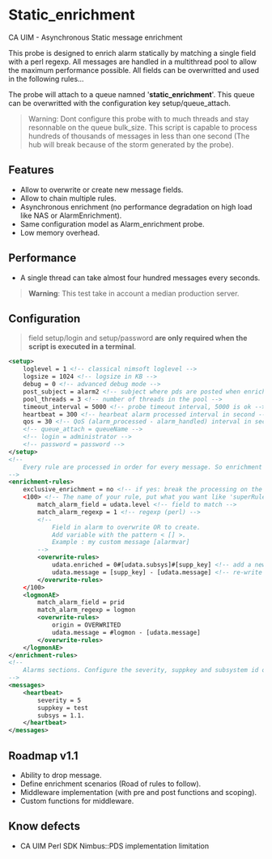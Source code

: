 # Static_enrichment
CA UIM - Asynchronous Static message enrichment

This probe is designed to enrich alarm statically by matching a single field with a perl regexp. All messages are handled in a multithread pool to allow the maximum performance possible. All fields can be overwritted and used in the following rules... 

The probe will attach to a queue namned '**static_enrichment**'. This queue can be overwritted with the configuration key setup/queue_attach.

> Warning: Dont configure this probe with to much threads and stay resonnable on the queue bulk_size. This script is capable to process hundreds of thousands of messages in less than one second (The hub will break because of the storm generated by the probe).

## Features 

- Allow to overwrite or create new message fields.
- Allow to chain multiple rules.
- Asynchronous enrichment (no performance degradation on high load like NAS or AlarmEnrichment). 
- Same configuration model as Alarm_enrichment probe.
- Low memory overhead.

## Performance  

- A single thread can take almost four hundred messages every seconds.

> **Warning**: This test take in account a median production server.

## Configuration 

> field setup/login and setup/password **are only required when the script is executed in a terminal**.

```xml
<setup>
    loglevel = 1 <!-- classical nimsoft loglevel -->
    logsize = 1024 <!-- logsize in KB -->
    debug = 0 <!-- advanced debug mode -->
    post_subject = alarm2 <!-- subject where pds are posted when enrichment is done -->
    pool_threads = 3 <!-- number of threads in the pool -->
    timeout_interval = 5000 <!-- probe timeout interval, 5000 is ok -->
    heartbeat = 300 <!-- hearbeat alarm processed interval in second -->
    qos = 30 <!-- QoS (alarm_processed - alarm_handled) interval in second -->
    <!-- queue_attach = queueName -->
    <!-- login = administrator -->
    <!-- password = password -->
</setup>
<!-- 
    Every rule are processed in order for every message. So enrichment rule can be cascaded if exclusive_enrichment stay to 'no'.
-->
<enrichment-rules>
    exclusive_enrichment = no <!-- if yes: break the processing on the first enrichment rule matched, so only one enrichment will by applied by message -->
    <100> <!-- The name of your rule, put what you want like 'superRule' or 55 etc -->
        match_alarm_field = udata.level <!-- field to match -->
        match_alarm_regexp = 1 <!-- regexp (perl) -->
        <!--
            Field in alarm to overwrite OR to create.
            Add variable with the pattern < [] >.
            Example : my custom message [alarmvar]
        -->
        <overwrite-rules>
            udata.enriched = 0#[udata.subsys]#[supp_key] <!-- add a new field enriched -->
            udata.message = [supp_key] - [udata.message] <!-- re-write the message with the alarm supp_key in front -->
        </overwrite-rules>
    </100>
    <logmonAE> 
        match_alarm_field = prid 
        match_alarm_regexp = logmon
        <overwrite-rules>
            origin = OVERWRITED
            udata.message = #logmon - [udata.message]
        </overwrite-rules>
    </logmonAE>
</enrichment-rules>
<!-- 
    Alarms sections. Configure the severity, suppkey and subsystem id of every alarms.
-->
<messages>
    <heartbeat>
        severity = 5
        suppkey = test
        subsys = 1.1.
    </heartbeat>
</messages>
```

## Roadmap v1.1

- Ability to drop message.
- Define enrichment scenarios (Road of rules to follow).
- Middleware implementation (with pre and post functions and scoping).
- Custom functions for middleware.

## Know defects

- CA UIM Perl SDK Nimbus::PDS implementation limitation
